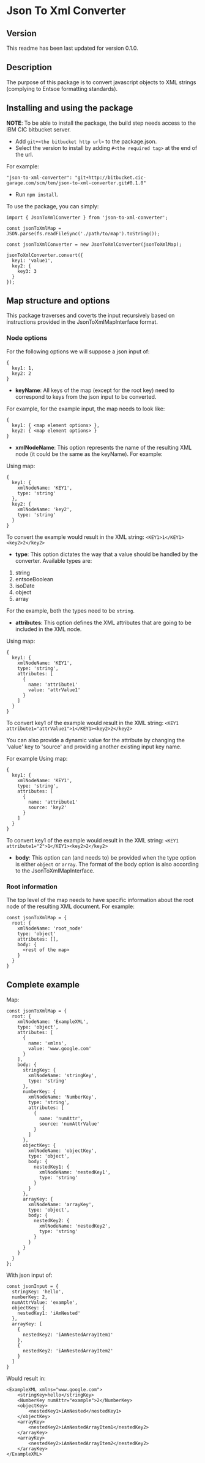 # Json To Xml Converter

## Version

This readme has been last updated for version 0.1.0.

## Description

The purpose of this package is to convert javascript objects to XML strings (complying to Entsoe formatting standards).

## Installing and using the package

**NOTE**: To be able to install the package, the build step needs access to the IBM CIC bitbucket server.

- Add `git+<the bitbucket http url>`  to the package.json.
- Select the version to install by adding `#<the required tag>` at the end of the url.
 
For example:

`"json-to-xml-converter": "git+http://bitbucket.cic-garage.com/scm/ten/json-to-xml-converter.git#0.1.0"`

- Run `npm install`.

To use the package, you can simply:
```
import { JsonToXmlConverter } from 'json-to-xml-converter';

const jsonToXmlMap = JSON.parse(fs.readFileSync('./path/to/map').toString());

const jsonToXmlConverter = new JsonToXmlConverter(jsonToXmlMap);

jsonToXmlConverter.convert({
  key1: 'value1',
  key2: {
    key3: 3
  }
});
```

## Map structure and options
This package traverses and coverts the input recursively based on instructions provided in the JsonToXmlMapInterface format.

### Node options
For the following options we will suppose a json input of:
```
{
  key1: 1,
  key2: 2
}
```
* **keyName**: All keys of the map (except for the root key) need to correspond to keys from the json input to be converted.

For example, for the example input, the map needs to look like:
```
{
  key1: { <map element options> },
  key2: { <map element options> }
}
```

* **xmlNodeName**: This option represents the name of the resulting XML node (it could be the same as the keyName). For example:

Using map:
```
{
  key1: {
    xmlNodeName: 'KEY1',
    type: 'string'
  },
  key2: {
    xmlNodeName: 'key2',
    type: 'string'
  }
}
```
To convert the example would result in the XML string: `<KEY1>1</KEY1><key2>2</key2>`

* **type**: This option dictates the way that a value should be handled by the converter. Available types are:
1. string
2. entsoeBoolean
3. isoDate
4. object
5. array

For the example, both the types need to be `string`.

* **attributes**: This option defines the XML attributes that are going to be included in the XML node. 

Using map:
```
{
  key1: {
    xmlNodeName: 'KEY1',
    type: 'string',
    attributes: [
      {
        name: 'attribute1'
        value: 'attrValue1'
      }
    ]
  }
}
```
To convert key1 of the example would result in the XML string: `<KEY1 attribute1="attrValue1">1</KEY1><key2>2</key2>`

You can also provide a dynamic value for the attribute by changing the 'value' key to 'source' and providing another existing input key name.

For example Using map:
```
{
  key1: {
    xmlNodeName: 'KEY1',
    type: 'string',
    attributes: [
      {
        name: 'attribute1'
        source: 'key2'
      }
    ]
  }
}
```
To convert key1 of the example would result in the XML string: `<KEY1 attribute1="2">1</KEY1><key2>2</key2>`

* **body**: This option can (and needs to) be provided when the type option is either `object` or `array`.
The format of the body option is also according to the JsonToXmlMapInterface.

### Root information
The top level of the map needs to have specific information about the root node of the resulting XML document. For example:
```
const jsonToXmlMap = {
  root: {
    xmlNodeName: 'root_node'
    type: 'object'
    attributes: [],
    body: {
      <rest of the map>
    }
  }
}
```

## Complete example
Map:
```
const jsonToXmlMap = {
  root: {
    xmlNodeName: 'ExampleXML',
    type: 'object',
    attributes: [
      {
        name: 'xmlns',
        value: 'www.google.com'
      }
    ],
    body: {
      stringKey: {
        xmlNodeName: 'stringKey',
        type: 'string'
      },
      numberKey: {
        xmlNodeName: 'NumberKey',
        type: 'string',
        attributes: [
          {
            name: 'numAttr',
            source: 'numAttrValue'
          }
        ]
      },
      objectKey: {
        xmlNodeName: 'objectKey',
        type: 'object',
        body: {
          nestedKey1: {
            xmlNodeName: 'nestedKey1',
            type: 'string'
          }
        }
      },
      arrayKey: {
        xmlNodeName: 'arrayKey',
        type: 'object',
        body: {
          nestedKey2: {
            xmlNodeName: 'nestedKey2',
            type: 'string'
          }
        }
      }
    }
  }
};
```
With json input of:
```
const jsonInput = {
  stringKey: 'hello',
  numberKey: 2,
  numAttrValue: 'example',
  objectKey: {
    nestedKey1: 'iAmNested'
  },
  arrayKey: [
    {
      nestedKey2: 'iAmNestedArrayItem1'
    },
    {
      nestedKey2: 'iAmNestedArrayItem2'
    }
  ]
}
```
Would result in:
```
<ExampleXML xmlns="www.google.com">
    <stringKey>hello</stringKey>
    <NumberKey numAttr="example">2</NumberKey>
    <objectKey>
        <nestedKey1>iAmNested</nestedKey1>
    </objectKey>
    <arrayKey>
        <nestedKey2>iAmNestedArrayItem1</nestedKey2>
    </arrayKey>
    <arrayKey>
        <nestedKey2>iAmNestedArrayItem2</nestedKey2>
    </arrayKey>
</ExampleXML>
```
